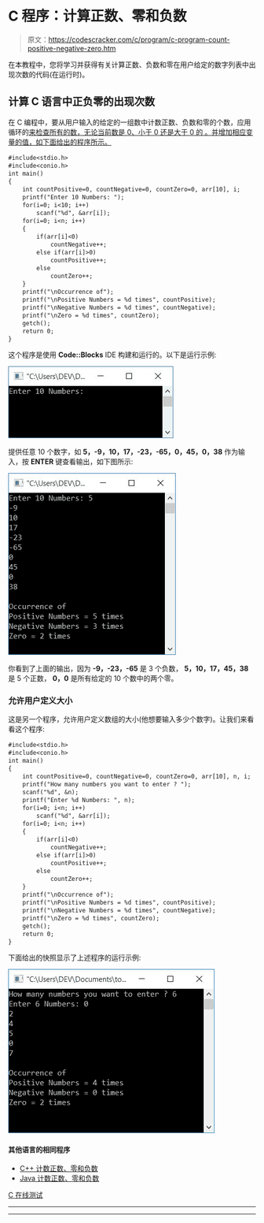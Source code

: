 # C 程序：计算正数、零和负数

> 原文：<https://codescracker.com/c/program/c-program-count-positive-negative-zero.htm>

在本教程中，您将学习并获得有关计算正数、负数和零在用户给定的数字列表中出现次数的代码(在运行时)。

## 计算 C 语言中正负零的出现次数

在 C 编程中，要从用户输入的给定的一组数中计数正数、负数和零的个数，应用循环的[来检查所有的数，无论当前数是 0、小于 0 还是大于 0 的 。并增加相应变量的值，如下面给出的程序所示。](/c/c-for-loop.htm)

```
#include<stdio.h>
#include<conio.h>
int main()
{
    int countPositive=0, countNegative=0, countZero=0, arr[10], i;
    printf("Enter 10 Numbers: ");
    for(i=0; i<10; i++)
        scanf("%d", &arr[i]);
    for(i=0; i<n; i++)
    {
        if(arr[i]<0)
            countNegative++;
        else if(arr[i]>0)
            countPositive++;
        else
            countZero++;
    }
    printf("\nOccurrence of");
    printf("\nPositive Numbers = %d times", countPositive);
    printf("\nNegative Numbers = %d times", countNegative);
    printf("\nZero = %d times", countZero);
    getch();
    return 0;
}
```

这个程序是使用 **Code::Blocks** IDE 构建和运行的。以下是运行示例:

![c program count positive negative zero](img/0a8b215c1ab9ebb26397b967d66c8b16.png)

提供任意 10 个数字，如 **5，-9，10，17，-23，-65，0，45，0，38** 作为输入，按 **ENTER** 键查看输出，如下图所示:

![count occurrence positive negative number c](img/8ef0ab2ddf0cda12cd3505d3a29f9725.png)

你看到了上面的输出，因为 **-9，-23，-65** 是 3 个负数， **5，10，17，45，38** 是 5 个正数， **0，0** 是所有给定的 10 个数中的两个零。

### 允许用户定义大小

这是另一个程序，允许用户定义数组的大小(他想要输入多少个数字)。让我们来看看这个程序:

```
#include<stdio.h>
#include<conio.h>
int main()
{
    int countPositive=0, countNegative=0, countZero=0, arr[10], n, i;
    printf("How many numbers you want to enter ? ");
    scanf("%d", &n);
    printf("Enter %d Numbers: ", n);
    for(i=0; i<n; i++)
        scanf("%d", &arr[i]);
    for(i=0; i<n; i++)
    {
        if(arr[i]<0)
            countNegative++;
        else if(arr[i]>0)
            countPositive++;
        else
            countZero++;
    }
    printf("\nOccurrence of");
    printf("\nPositive Numbers = %d times", countPositive);
    printf("\nNegative Numbers = %d times", countNegative);
    printf("\nZero = %d times", countZero);
    getch();
    return 0;
}
```

下面给出的快照显示了上述程序的运行示例:

![c count positive negative numbers](img/2b755c1c99b59121ec2df8952ba36761.png)

#### 其他语言的相同程序

*   [C++ 计数正数、零和负数](/cpp/program/cpp-program-count-positive-negative-zero.htm)
*   [Java 计数正数、零和负数](/java/program/java-program-count-positive-negative-zero.htm)

[C 在线测试](/exam/showtest.php?subid=2)

* * *

* * *